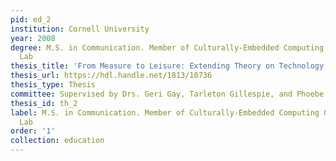 ```yaml
---
pid: ed_2
institution: Cornell University
year: 2008
degree: M.S. in Communication. Member of Culturally-Embedded Computing Group and HCI
  Lab
thesis_title: 'From Measure to Leisure: Extending Theory on Technology in the Workplace'
thesis_url: https://hdl.handle.net/1813/10736
thesis_type: Thesis
committee: Supervised by Drs. Geri Gay, Tarleton Gillespie, and Phoebe Sengers
thesis_id: th_2
label: M.S. in Communication. Member of Culturally-Embedded Computing Group and HCI
  Lab
order: '1'
collection: education
---
```

